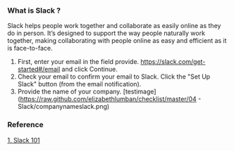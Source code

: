 ### What is Slack ?

Slack helps people work together and collaborate as easily online as they do in person. It’s designed to support the way people naturally work together, making collaborating with people online as easy and efficient as it is face-to-face.

1. First, enter your email in the field provide. https://slack.com/get-started#/email and click Continue.
2. Check your email to confirm your email to Slack. Click the "Set Up Slack" button (from the email notification).
3. Provide the name of your company. [testimage](https://raw.github.com/elizabethlumban/checklist/master/04 - Slack/companynameslack.png)

### Reference
[1. Slack 101](https://slack.com/intl/en-ph/resources/slack-101?geocode=en-ph "Slack 101")